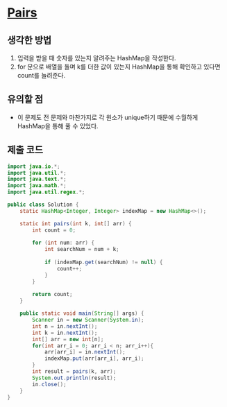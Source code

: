 # [Pairs](https://www.hackerrank.com/challenges/pairs/problem)

## 생각한 방법
1. 입력을 받을 때 숫자를 있는지 알려주는 HashMap을 작성한다.
2. for 문으로 배열을 돌며 k를 더한 값이 있는지 HashMap을 통해 확인하고 있다면 count를 늘려준다.

## 유의할 점
- 이 문제도 전 문제와 마찬가지로 각 원소가 unique하기 때문에 수월하게 HashMap을 통해 풀 수 있었다.

## 제출 코드
``` java
import java.io.*;
import java.util.*;
import java.text.*;
import java.math.*;
import java.util.regex.*;

public class Solution {
    static HashMap<Integer, Integer> indexMap = new HashMap<>();

    static int pairs(int k, int[] arr) {
        int count = 0;
        
        for (int num: arr) {
            int searchNum = num + k;
            
            if (indexMap.get(searchNum) != null) {
                count++;
            }
        }
        
        return count;
    }

    public static void main(String[] args) {
        Scanner in = new Scanner(System.in);
        int n = in.nextInt();
        int k = in.nextInt();
        int[] arr = new int[n];
        for(int arr_i = 0; arr_i < n; arr_i++){
            arr[arr_i] = in.nextInt();
            indexMap.put(arr[arr_i], arr_i);
        }
        int result = pairs(k, arr);
        System.out.println(result);
        in.close();
    }
}
```